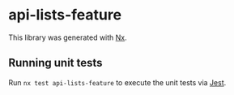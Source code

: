 # api-lists-feature

This library was generated with [Nx](https://nx.dev).

## Running unit tests

Run `nx test api-lists-feature` to execute the unit tests via [Jest](https://jestjs.io).
